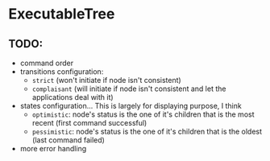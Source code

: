 # ExecutableTree

## TODO:
 - command order
 - transitions configuration:
   - `strict` (won't initiate if node isn't consistent)
   - `complaisant` (will initiate if node isn't consistent and let the applications deal with it)
 - states configuration... This is largely for displaying purpose, I think
   - `optimistic`: node's status is the one of it's children that is the most recent (first command successful)
   - `pessimistic`: node's status is the one of it's children that is the oldest (last command failed)
 - more error handling
